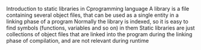 Introduction to static libraries in Cprogramming language A library is a file containing several object files, that can be used as a single entity in a linking phase of a program Normally the library is indexed, so it is easy to find symbols (functions, variables and so on) in them Static libraries are just collections of object files that are linked into the program during the linking phase of compilation, and are not relevant during runtime
